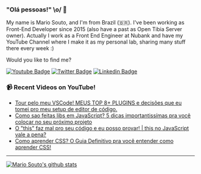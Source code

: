 ### "Olá pessoas!" \o/ 👋

My name is Mario Souto, and I'm from Brazil (🇧🇷). I've been working as Front-End Developer since 2015 (also have a past as Open Tibia Server owner). Actually I work as a Front End Engineer at Nubank and have my YouTube Channel where I make it as my personal lab, sharing many stuff there every week :)

Would you like to find me?

[![Youtube Badge](https://img.shields.io/badge/-Youtube-FF0000?style=flat-square&labelColor=FF0000&logo=youtube&logoColor=white&link=https://youtube.com/c/DevSoutinho)](https://youtube.com/c/DevSoutinho)
[![Twitter Badge](https://img.shields.io/badge/-Twitter-1ca0f1?style=flat-square&labelColor=1ca0f1&logo=twitter&logoColor=white&link=https://twitter.com/omariosouto)](https://twitter.com/omariosouto)
[![Linkedin Badge](https://img.shields.io/badge/-LinkedIn-blue?style=flat-square&logo=Linkedin&logoColor=white&link=https://www.linkedin.com/in/omariosouto)](https://www.linkedin.com/in/omariosouto)

### 📹 Recent Videos on YouTube!

<!-- YOUTUBE:START -->
- [Tour pelo meu VSCode! MEUS TOP 8+ PLUGINS e decisões que eu tomei pro meu setup de editor de código.](https://www.youtube.com/watch?v=xnzBPdU_3Ek)
- [Como sao feitas libs em JavaScript? 5 dicas importantissímas pra você colocar no seu próximo projeto](https://www.youtube.com/watch?v=_AXJMKcdfJY)
- [O "this" faz mal pro seu código e eu posso provar! | this no JavaScript vale a pena?](https://www.youtube.com/watch?v=5m1Z5IDTHkU)
- [Como aprender CSS? O Guia Definitivo pra você entender como aprender CSS!](https://www.youtube.com/watch?v=alqWVx0p3U0)
<!-- YOUTUBE:END -->

____


[![Mario Souto's github stats](https://github-readme-stats.vercel.app/api?username=omariosouto&theme=dark&show_icons=true&count_private=true)](https://github.com/omariosouto)
